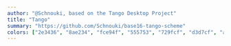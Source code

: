 ```yaml
---
author: "@Schnouki, based on the Tango Desktop Project"
title: "Tango"
summary: "https://github.com/Schnouki/base16-tango-scheme"
colors: ["2e3436", "8ae234", "fce94f", "555753", "729fcf", "d3d7cf", "ad7fa8", "eeeeec", "cc0000", "ef2929", "c4a000", "4e9a06", "06989a", "3465a4", "75507b", "34e2e2"]
---
```

